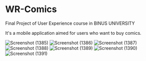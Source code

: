# WR-Comics

Final Project of User Experience course in BINUS UNIVERSITY 

It's a mobile application aimed for users who want to buy comics.

![Screenshot (1385)](https://user-images.githubusercontent.com/56445175/122528418-8144f400-d046-11eb-8d1d-b9370a02e747.png)
![Screenshot (1386)](https://user-images.githubusercontent.com/56445175/122528421-81dd8a80-d046-11eb-8080-00555a6e4e54.png)
![Screenshot (1387)](https://user-images.githubusercontent.com/56445175/122528423-830eb780-d046-11eb-95ca-e983f872dc3e.png)
![Screenshot (1388)](https://user-images.githubusercontent.com/56445175/122528428-83a74e00-d046-11eb-81e4-a47ed584d50a.png)
![Screenshot (1389)](https://user-images.githubusercontent.com/56445175/122528432-843fe480-d046-11eb-8364-5c4a026b6632.png)
![Screenshot (1390)](https://user-images.githubusercontent.com/56445175/122528434-85711180-d046-11eb-8360-da807c38c942.png)
![Screenshot (1391)](https://user-images.githubusercontent.com/56445175/122528411-7f7b3080-d046-11eb-8094-109a6177c9fd.png)

